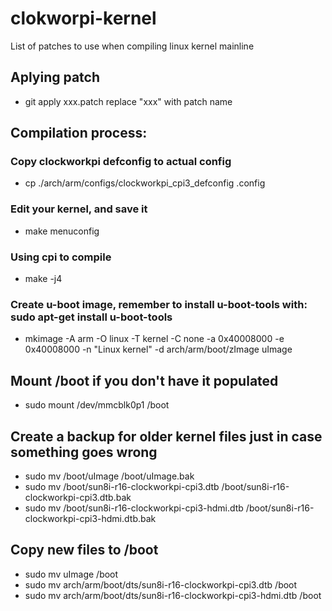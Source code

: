 # clokworpi-kernel
List of patches to use when compiling linux kernel mainline

## Aplying patch
* git apply xxx.patch
replace "xxx" with patch name

## Compilation process:
### Copy clockworkpi defconfig to actual config
* cp ./arch/arm/configs/clockworkpi_cpi3_defconfig .config
### Edit your kernel, and save it
* make menuconfig
### Using cpi to compile
* make -j4
### Create u-boot image, remember to install u-boot-tools with: sudo apt-get install u-boot-tools
* mkimage -A arm -O linux -T kernel -C none -a 0x40008000 -e 0x40008000 -n "Linux kernel" -d arch/arm/boot/zImage uImage

## Mount /boot if you don't have it populated
* sudo mount /dev/mmcblk0p1 /boot

## Create a backup for older kernel files just in case something goes wrong 
* sudo mv /boot/uImage /boot/uImage.bak
* sudo mv /boot/sun8i-r16-clockworkpi-cpi3.dtb /boot/sun8i-r16-clockworkpi-cpi3.dtb.bak
* sudo mv /boot/sun8i-r16-clockworkpi-cpi3-hdmi.dtb /boot/sun8i-r16-clockworkpi-cpi3-hdmi.dtb.bak
 
## Copy new files to /boot
* sudo mv uImage /boot
* sudo mv arch/arm/boot/dts/sun8i-r16-clockworkpi-cpi3.dtb /boot
* sudo mv arch/arm/boot/dts/sun8i-r16-clockworkpi-cpi3-hdmi.dtb /boot
